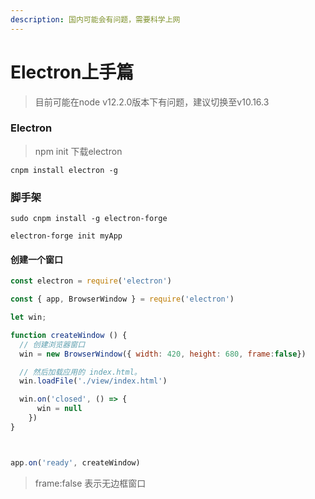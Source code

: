 ```yaml
---
description: 国内可能会有问题，需要科学上网
---
```


# Electron上手篇

> 目前可能在node v12.2.0版本下有问题，建议切换至v10.16.3

### Electron

> npm init 下载electron

```text
cnpm install electron -g
```

### 脚手架

```text
sudo cnpm install -g electron-forge

electron-forge init myApp
```

#### 创建一个窗口

```javascript
const electron = require('electron')

const { app, BrowserWindow } = require('electron')

let win;

function createWindow () {   
  // 创建浏览器窗口
  win = new BrowserWindow({ width: 420, height: 680, frame:false})

  // 然后加载应用的 index.html。
  win.loadFile('./view/index.html')

  win.on('closed', () => {
      win = null
    })
}



app.on('ready', createWindow)
```

> frame:false 表示无边框窗口

